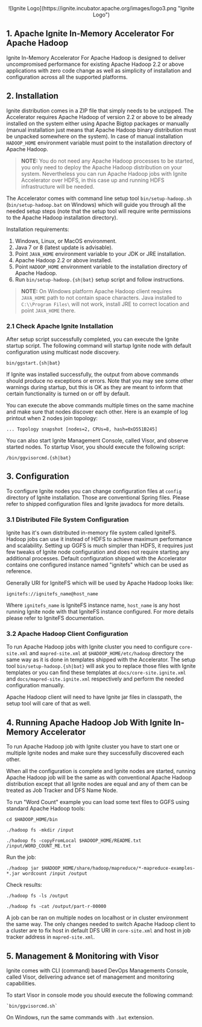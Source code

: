 <center>
![Ignite Logo](https://ignite.incubator.apache.org/images/logo3.png "Ignite Logo")
</center>

## 1. Apache Ignite In-Memory Accelerator For Apache Hadoop

Ignite In-Memory Accelerator For Apache Hadoop is designed to deliver uncompromised performance for existing Apache 
Hadoop 2.2 or above applications with zero code change as well as simplicity of installation and configuration across all the 
supported platforms. 

## 2. Installation

Ignite distribution comes in a ZIP file that simply needs to be unzipped. The Accelerator requires Apache Hadoop of 
version 2.2 or above to be already installed on the system either using Apache Bigtop packages or manually (manual installation
just means that Apache Hadoop binary distribution must be unpacked somewhere on the system). In case of manual 
installation `HADOOP_HOME` environment variable must point to the installation directory of Apache Hadoop. 

> **NOTE:** You do not need any Apache Hadoop processes to be started, you only need to deploy the Apache Hadoop 
> distribution on your system. Nevertheless you can run Apache Hadoop jobs with Ignite Accelerator over HDFS,
> in this case up and running HDFS infrastructure will be needed.

The Accelerator comes with command line setup tool `bin/setup-hadoop.sh` (`bin/setup-hadoop.bat` on Windows) which 
will guide you through all the needed setup steps (note that the setup tool will require write permissions to the 
Apache Hadoop installation directory). 

Installation requirements:

1. Windows, Linux, or MacOS environment.
2. Java 7 or 8 (latest update is advisable).
3. Point `JAVA_HOME` environment variable to your JDK or JRE installation.
4. Apache Hadoop 2.2 or above installed.
5. Point `HADOOP_HOME` environment variable to the installation directory of Apache Hadoop.
6. Run `bin/setup-hadoop.{sh|bat}` setup script and follow instructions.

> **NOTE:** On Windows platform Apache Hadoop client requires `JAVA_HOME` path to not contain space characters.
> Java installed to `C:\\Program Files\` will not work, install JRE to correct location and point `JAVA_HOME` there.

### 2.1 Check Apache Ignite Installation

After setup script successfully completed, you can execute the Ignite startup script.
The following command will startup Ignite node with default configuration using multicast node discovery.

    bin/ggstart.{sh|bat}

If Ignite was installed successfully, the output from above commands should produce no exceptions or errors.
Note that you may see some other warnings during startup, but this is OK as they are meant to inform that certain
functionality is turned on or off by default.

You can execute the above commands multiple times on the same machine and make sure that nodes discover each other.
Here is an example of log printout when 2 nodes join topology:

    ... Topology snapshot [nodes=2, CPUs=8, hash=0xD551B245]

You can also start Ignite Management Console, called Visor, and observe started nodes. To startup Visor, you should execute the following script:

    /bin/ggvisorcmd.{sh|bat} 

## 3. Configuration

To configure Ignite nodes you can change configuration files at `config` directory of Ignite installation. Those are conventional Spring files. Please refer to shipped configuration files and Ignite javadocs for more details.

### 3.1 Distributed File System Configuration

Ignite has it's own distributed in-memory file system called IgniteFS. Hadoop jobs can use it instead of HDFS to achieve maximum performance and scalability. Setting up GGFS is much simpler than HDFS, it requires just few tweaks of Ignite node configuration and does not require starting any additional processes. Default configuration shipped with the Accelerator contains one configured instance named "ignitefs" which can be used as reference.

Generally URI for IgniteFS which will be used by Apache Hadoop looks like:

    ignitefs://ignitefs_name@host_name

Where `ignitefs_name` is IgniteFS instance name, `host_name` is any host running Ignite node with that IgniteFS instance configured. 
For more details please refer to IgniteFS documentation.

### 3.2 Apache Hadoop Client Configuration

To run Apache Hadoop jobs with Ignite cluster you need to configure `core-site.xml` and `mapred-site.xml` at 
`$HADOOP_HOME/etc/hadoop` directory the same way as it is done in templates shipped with the Accelerator. 
The setup tool `bin/setup-hadoop.{sh|bat}` will ask you to replace those files with Ignite templates or 
you can find these templates at `docs/core-site.ignite.xml` and `docs/mapred-site.ignite.xml` respectively and perform the needed configuration manually.

Apache Hadoop client will need to have Ignite jar files in classpath, the setup tool will care of that as well.

## 4. Running Apache Hadoop Job With Ignite In-Memory Accelerator

To run Apache Hadoop job with Ignite cluster you have to start one or multiple Ignite nodes and make sure they successfully discovered each other.

When all the configuration is complete and Ignite nodes are started, running Apache Hadoop job will be the same as with conventional Apache Hadoop distribution except that all Ignite nodes are equal and any of them can be treated as Job Tracker and DFS Name Node.

To run "Word Count" example you can load some text files to GGFS using standard Apache Hadoop tools:
 
    cd $HADOOP_HOME/bin
 
    ./hadoop fs -mkdir /input
    
    ./hadoop fs -copyFromLocal $HADOOP_HOME/README.txt /input/WORD_COUNT_ME.txt
     
Run the job:

    ./hadoop jar $HADOOP_HOME/share/hadoop/mapreduce/*-mapreduce-examples-*.jar wordcount /input /output

Check results:

    ./hadoop fs -ls /output
    
    ./hadoop fs -cat /output/part-r-00000

A job can be ran on multiple nodes on localhost or in cluster environment the same way. The only changes needed to 
switch Apache Hadoop client to a cluster are to fix host in default DFS URI in `core-site.xml` and host in job tracker 
address in `mapred-site.xml`.

## 5. Management & Monitoring with Visor
Ignite comes with CLI (command) based DevOps Managements Console, called Visor, delivering advance set of management and monitoring capabilities. 

To start Visor in console mode you should execute the following command:

    `bin/ggvisorcmd.sh`

On Windows, run the same commands with `.bat` extension.